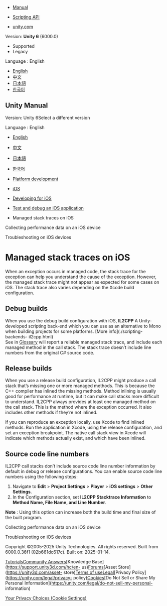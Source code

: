 [](https://docs.unity3d.com)

  * [Manual](../Manual/index.html)
  * [Scripting API](../ScriptReference/index.html)

  * [unity.com](https://unity.com/)

Version: **Unity 6** (6000.0)

  * Supported
  * Legacy

Language : English

  * [English](/Manual/iOSManagedStackTraces.html)
  * [中文](/cn/current/Manual/iOSManagedStackTraces.html)
  * [日本語](/ja/current/Manual/iOSManagedStackTraces.html)
  * [한국어](/kr/current/Manual/iOSManagedStackTraces.html)

[](https://docs.unity3d.com)

## Unity Manual

Version: Unity 6Select a different version

Language : English

  * [English](/Manual/iOSManagedStackTraces.html)
  * [中文](/cn/current/Manual/iOSManagedStackTraces.html)
  * [日本語](/ja/current/Manual/iOSManagedStackTraces.html)
  * [한국어](/kr/current/Manual/iOSManagedStackTraces.html)

  * [Platform development ](PlatformSpecific.html)
  * [iOS](iphone.html)
  * [Developing for iOS](ios-developing.html)
  * [Test and debug an iOS application](ios-testing-and-debugging.html)
  * Managed stack traces on iOS

[](ios-profile-device.html)

Collecting performance data on an iOS device

[](TroubleShootingIPhone.html)

Troubleshooting on iOS devices

# Managed stack traces on iOS

When an exception occurs in managed code, the stack trace for the exception
can help you understand the cause of the exception. However, the managed stack
trace might not appear as expected for some cases on iOS. The stack trace also
varies depending on the Xcode build configuration.

## Debug builds

When you use the debug build configuration with iOS, **IL2CPP** A Unity-
developed scripting back-end which you can use as an alternative to Mono when
building projects for some platforms. [More info](./scripting-backends-
il2cpp.html)  
See in [Glossary](Glossary.html#IL2CPP) will report a reliable managed stack
trace, and include each managed method in the call stack. The stack trace
doesn’t include line numbers from the original C# source code.

## Release builds

When you use a release build configuration, IL2CPP might produce a call stack
that’s missing one or more managed methods. This is because the C++ compiler
has inlined the missing methods. Method inlining is usually good for
performance at runtime, but it can make call stacks more difficult to
understand. IL2CPP always provides at least one managed method on the call
stack. This is the method where the exception occurred. It also includes other
methods if they’re not inlined.

If you can reproduce an exception locally, use Xcode to find inlined methods.
Run the application in Xcode, using the release configuration, and set an
exception breakpoint. The native call stack view in Xcode will indicate which
methods actually exist, and which have been inlined.

## Source code line numbers

IL2CPP call stacks don’t include source code line number information by
default in debug or release configurations. You can enable source code line
numbers using the following steps:

  1. Navigate to **Edit** > **Project Settings** > **Player** > **iOS settings** > **Other Settings**.
  2. In the Configuration section, set **IL2CPP Stacktrace Information** to **Method Name, File Name, and Line Number**.

**Note** : Using this option can increase both the build time and final size
of the built program.

[](ios-profile-device.html)

Collecting performance data on an iOS device

[](TroubleShootingIPhone.html)

Troubleshooting on iOS devices

Copyright ©2005-2025 Unity Technologies. All rights reserved. Built from
6000.0.36f1 (02b661dc617c). Built on: 2025-01-14.

[Tutorials](https://learn.unity.com/)[Community
Answers](https://answers.unity3d.com)[Knowledge
Base](https://support.unity3d.com/hc/en-
us)[Forums](https://forum.unity3d.com)[Asset Store](https://unity3d.com/asset-
store)[Terms of
use](https://docs.unity3d.com/Manual/TermsOfUse.html)[Legal](https://unity.com/legal)[Privacy
Policy](https://unity.com/legal/privacy-
policy)[Cookies](https://unity.com/legal/cookie-policy)[Do Not Sell or Share
My Personal Information](https://unity.com/legal/do-not-sell-my-personal-
information)

[Your Privacy Choices (Cookie Settings)](javascript:void\(0\);)

